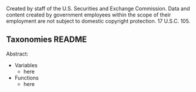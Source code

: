 ﻿Created by staff of the U.S. Securities and Exchange Commission.
Data and content created by government employees within the scope of their employment are not subject to domestic copyright protection. 17 U.S.C. 105.

## Taxonomies README
Abstract:

 - Variables
	 - here
 - Functions
	 - here
